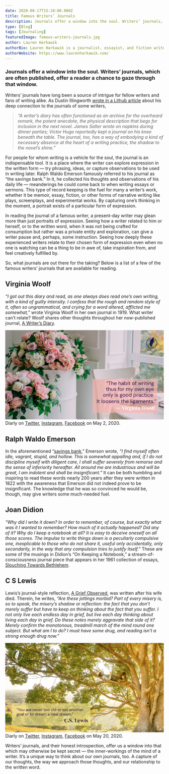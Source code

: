 ```yaml
---
date: 2020-08-17T15:10:00.000Z
title: Famous Writers’ Journals
description: Journals offer a window into the soul. Writers’ journals, which are often published, offer a reader a chance to gaze through that window.
type: [Blog]
tags: [Journaling]
featuredImage: famous-writers-journals.jpg
author: Lauren Harkawik
authorBio: Lauren Harkawik is a journalist, essayist, and fiction writer based in Vermont. You can read her writing on her website.
authorWebsite: https://www.laurenharkawik.com/
---
```


### Journals offer a window into the soul. Writers’ journals, which are often published, offer a reader a chance to gaze through that window.

Writers’ journals have long been a source of intrigue for fellow writers and fans of writing alike. As Dustin Illingworth [wrote in a Lithub article](https://lithub.com/on-the-journals-of-famous-writers/) about his deep connection to the journals of some writers,

> *“A writer’s diary has often functioned as an archive for the overheard remark, the potent anecdote, the physical description that begs for inclusion in the next novel. James Salter wrote on napkins during dinner parties; Victor Hugo reportedly kept a journal on his knee beneath the table. The journal, too, has a way of embodying a kind of necessary absence at the heart of a writing practice, the shadow to the novel’s shine.”*

For people for whom writing is a vehicle for the soul, the journal is an indispensable tool. It is a place where the writer can explore expression in the written form — try phrasing, ideas, or capture observations to be used in writing later. Ralph Waldo Emerson famously referred to his journal as “the savings bank.” In it, he collected his thoughts and observations of his daily life — meanderings he could come back to when writing essays or sermons. This type of record keeping is the fuel for many a writer’s work, whether it be memoir, essay, fiction, or other forms of narrative writing like plays, screenplays, and experimental works. By capturing one’s thinking in the moment, a portrait exists of a particular form of expression.

In reading the journal of a famous writer, a present-day writer may glean more than just portraits of expression. Seeing how a writer related to him or herself, or to the written word, when it was not being crafted for consumption but rather was a private entity and exploration, can give a writer pause and, perhaps, some instruction. Seeing how deeply these experienced writers relate to their chosen form of expression even when no one is watching can be a thing to be in awe of, take inspiration from, and feel creatively fulfilled by.

So, what journals are out there for the taking? Below is a list of a few of the famous writers’ journals that are available for reading.

## Virginia Woolf

*“I got out this diary and read, as one always does read one’s own writing, with a kind of guilty intensity. I confess that the rough and random style of it, often so ungrammatical, and crying for a word altered, afflicted me somewhat,”* wrote Virginia Woolf in her own journal in 1919. What writer can’t relate? Woolf shares other thoughts throughout her now-published journal, [A Writer’s Diary](https://www.amazon.com/A-Writers-Diary-Virginia-Woolf/dp/0156027917/flavorpill0e-20?ots=1&tag=bustle-20&linkCode=w50).

![alt](famous-writers-journals-1.jpg)
Diarly on [Twitter](https://twitter.com/DiarlyApp/status/1256476244981366789), [Instagram](https://www.instagram.com/p/B_rQy9An54V/), [Facebook](https://www.facebook.com/DiarlyApp/photos/a.127579025512119/138996304370391/?type=3&eid=ARAGpzFMFms4AtM6ZU5EqhG0giz1JtE37B_RpHplR6Eo3OcZ0wZEUZ_86gCHomfjjumUmAUpVz4-WjQC&__tn__=EEHH-R) on May 2, 2020.

## Ralph Waldo Emerson

In the aforementioned “[savings bank](https://www.amazon.com/Ralph-Waldo-Emerson-Selected-1820-1842/dp/1598530674/ref=sr\_1\_2?dchild=1&keywords=Ralph+waldo+emerson+journals&qid=1595969916&s=books&sr=1-2),” Emerson wrote, *“I find myself often idle, vagrant, stupid, and hollow. This is somewhat appalling and, if I do not discipline myself with diligent care, I shall suffer severely from remorse and the sense of inferiority hereafter. All around me are industrious and will be great, I am indolent and shall be insignificant.”* It can be both humbling and inspiring to read these words nearly 200 years after they were written in 1822 with the awareness that Emerson did not indeed prove to be insignificant. The knowledge that he was so convinced he would be, though, may give writers some much-needed fuel.

## Joan Didion

*“Why did I write it down? In order to remember, of course, but exactly what was it I wanted to remember? How much of it actually happened? Did any of it? Why do I keep a notebook at all? It is easy to deceive oneself on all those scores. The impulse to write things down is a peculiarly compulsive one, inexplicable to those who do not share it, useful only accidentally, only secondarily, in the way that any compulsion tries to justify itself.”* These are some of the musings in Didion’s “On Keeping a Notebook,” a stream-of-consciousness journal piece that appears in her 1961 collection of essays, [Slouching Towards Bethlehem](https://www.amazon.com/Slouching-Towards-Bethlehem-Essays-Classics/dp/0374531382/flavorpill0e-20?ots=1&tag=bustle-20&linkCode=w50).

## C S Lewis

Lewis’s journal-style reflection, [A Grief Observed](https://www.amazon.com/Grief-Observed-C-S-Lewis/dp/0060652381/flavorpill0e-20?ots=1&tag=bustle-20&linkCode=w50), was written after his wife died. Therein, he writes, *“Are these jottings morbid? Part of every misery is, so to speak, the misery’s shadow or reflection: the fact that you don’t merely suffer but have to keep on thinking about the fact that you suffer. I not only live each endless day in grief, but live each day thinking about living each day in grief. Do these notes merely aggravate that side of it? Merely confirm the monotonous, treadmill march of the mind round one subject. But what am I to do? I must have some drug, and reading isn’t a strong enough drug now.”*

![alt](famous-writers-journals-2.jpg)
Diarly on [Twitter](https://twitter.com/DiarlyApp/status/1263001568980467712), [Instagram](https://www.instagram.com/p/CAZvY4pgDxB/), [Facebook](https://www.facebook.com/DiarlyApp/photos/a.127579025512119/145705733699448/?type=3&eid=ARCRoWfwQWlfWMht3-sTghx35o_NmMyz42q32-WL6FcWKOaKh93CNx-I8TozjlvH4zZ1FPR69z2X8cAf&__tn__=EEHH-R) on May 20, 2020.


Writers’ journals, and their honest introspection, offer us a window into that which may otherwise be kept secret — the inner-workings of the mind of a writer. It’s a unique way to think about our own journals, too. A capture of our thoughts, the way we approach those thoughts, and our relationship to the written word.
